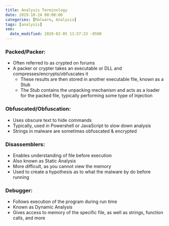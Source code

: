 ```yaml
---
title: Analysis Terminology
date: 2019-10-24 00:00:00
categories: [Malware, Analysis]
tags: [analysis]
seo:
  date_modified: 2020-02-05 11:57:23 -0500
---
```


### Packed/Packer:

* Often referred to as crypted on forums
* A packer or crypter takes an executable or DLL and compresses/encrypts/obfuscates it
  * These results are then stored in another executable file, known as a Stub
  * The Stub contains the unpacking mechanism and acts as a loader for the packed file, typically performing some type of Injection

### Obfuscated/Obfuscation:

* Uses obscure text to hide commands
* Typically, used in Powershell or JavaScript to slow down analysis
* Strings in malware are sometimes obfuscated & encrypted

### Disassemblers:

* Enables understanding of file before execution
* Also known as Static Analysis
* More difficult, as you cannot view the memory
* Used to create a hypothesis as to what the malware by do before running

### Debugger:

* Follows execution of the program during run time
* Known as Dynamic Analysis
* Gives access to memory of the specific file, as well as strings, function calls, and more